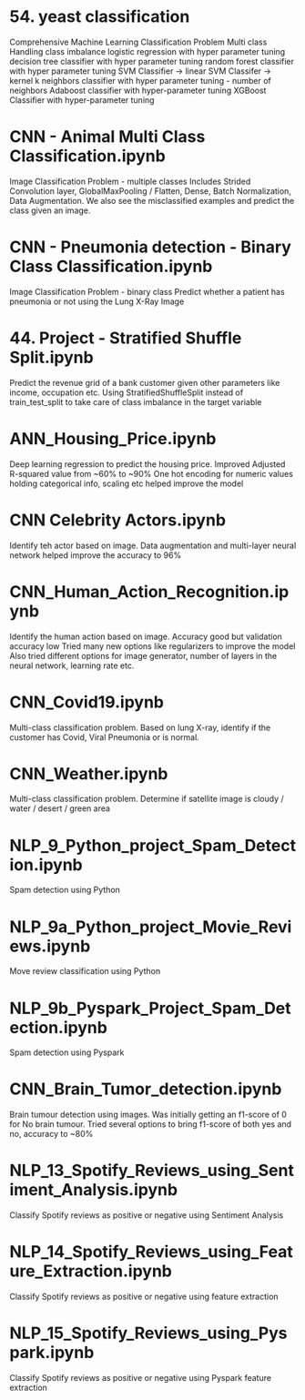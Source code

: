 # 54. yeast classification 

Comprehensive Machine Learning Classification Problem
Multi class 
Handling class imbalance 
logistic regression with hyper parameter tuning 
decision tree classifier with hyper parameter tuning 
random forest classifier with hyper parameter tuning 
SVM Classifier -> linear SVM Classifer -> kernel k neighbors classifier with hyper parameter tuning - number of neighbors 
Adaboost classifier with hyper-parameter tuning 
XGBoost Classifier with hyper-parameter tuning

# CNN - Animal Multi Class Classification.ipynb

Image Classification Problem - multiple classes
Includes Strided Convolution layer, GlobalMaxPooling / Flatten, Dense, Batch Normalization, Data Augmentation. 
We also see the misclassified examples and predict the class given an image.

# CNN - Pneumonia detection - Binary Class Classification.ipynb

Image Classification Problem - binary class
Predict whether a patient has pneumonia or not using the Lung X-Ray Image

# 44. Project - Stratified Shuffle Split.ipynb

Predict the revenue grid of a bank customer given other parameters like income, occupation etc.
Using StratifiedShuffleSplit instead of train_test_split to take care of class imbalance in the target variable

# ANN_Housing_Price.ipynb

Deep learning regression to predict the housing price. Improved Adjusted R-squared value from ~60% to ~90%
One hot encoding for numeric values holding categorical info, scaling etc helped improve the model

# CNN Celebrity Actors.ipynb

Identify teh actor based on image.
Data augmentation and multi-layer neural network helped improve the accuracy to 96%

# CNN_Human_Action_Recognition.ipynb

Identify the human action based on image.
Accuracy good but validation accuracy low
Tried many new options like regularizers to improve the model
Also tried different options for image generator, number of layers in the neural network, learning rate etc.

# CNN_Covid19.ipynb

Multi-class classification problem.
Based on lung X-ray, identify if the customer has Covid, Viral Pneumonia or is normal.

# CNN_Weather.ipynb

Multi-class classification problem.
Determine if satellite image is cloudy / water / desert / green area

# NLP_9_Python_project_Spam_Detection.ipynb

Spam detection using Python

# NLP_9a_Python_project_Movie_Reviews.ipynb

Move review classification using Python

# NLP_9b_Pyspark_Project_Spam_Detection.ipynb

Spam detection using Pyspark

# CNN_Brain_Tumor_detection.ipynb

Brain tumour detection using images. Was initially getting an f1-score of 0 for No brain tumour. Tried several options to bring f1-score of both yes and no, accuracy to ~80%

# NLP_13_Spotify_Reviews_using_Sentiment_Analysis.ipynb

Classify Spotify reviews as positive or negative using Sentiment Analysis

# NLP_14_Spotify_Reviews_using_Feature_Extraction.ipynb

Classify Spotify reviews as positive or negative using feature extraction

# NLP_15_Spotify_Reviews_using_Pyspark.ipynb

Classify Spotify reviews as positive or negative using Pyspark feature extraction

